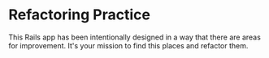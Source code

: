 # Refactoring Practice

This Rails app has been intentionally designed in a way that there are areas for
improvement. It's your mission to find this places and refactor them.
